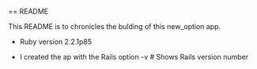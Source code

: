 == README

This README is to chronicles the bulding of this new_option app.


* Ruby version 2.2.1p85

* I created the ap with the Rails option -v # Shows Rails version number